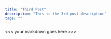 ```yaml
---
title: "Third Post"
description: "This is the 3rd post description"
tags: ""
---
```


<<< your markdown goes here >>>